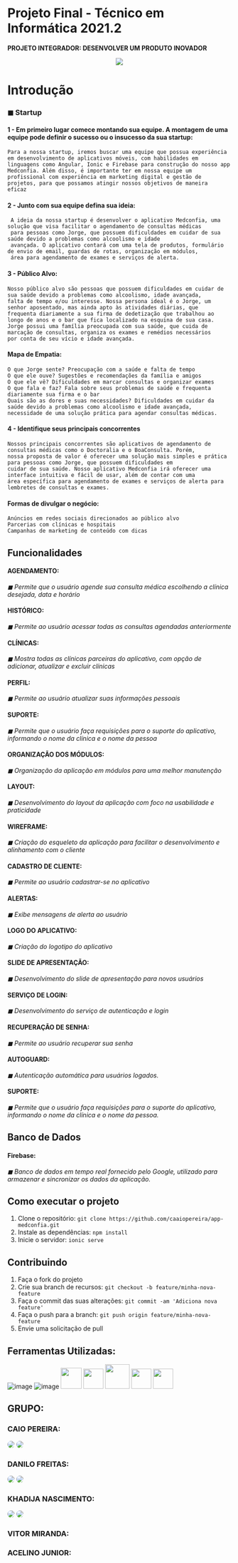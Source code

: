 # Projeto Final - Técnico em Informática 2021.2<br> 
**PROJETO INTEGRADOR: DESENVOLVER UM PRODUTO INOVADOR**<br> 

<p align="center" dir="auto">
<img  src="https://raw.githubusercontent.com/caaiopereira/app-medconfia/main/src/assets/img/logo.png" /> 
</p>


<h1>Introdução</h1>

<h3>◼ Startup</h3>

#### 1 - Em primeiro lugar comece montando sua equipe. A montagem de uma equipe pode definir o sucesso ou o insucesso da sua startup: 

```
Para a nossa startup, iremos buscar uma equipe que possua experiência em desenvolvimento de aplicativos móveis, com habilidades em 
linguagens como Angular, Ionic e Firebase para construção do nosso app Medconfia. Além disso, é importante ter em nossa equipe um 
profissional com experiência em marketing digital e gestão de projetos, para que possamos atingir nossos objetivos de maneira 
eficaz
```
 
#### 2 - Junto com sua equipe defina sua ideia: 

```
 A ideia da nossa startup é desenvolver o aplicativo Medconfia, uma solução que visa facilitar o agendamento de consultas médicas 
 para pessoas como Jorge, que possuem dificuldades em cuidar de sua saúde devido a problemas como alcoolismo e idade 
 avançada. O aplicativo contará com uma tela de produtos, formulário de envio de email, guardas de rotas, organização em módulos, 
 área para agendamento de exames e serviços de alerta.
 ```
    

#### 3 - Público Alvo:
```
Nosso público alvo são pessoas que possuem dificuldades em cuidar de sua saúde devido a problemas como alcoolismo, idade avançada, 
falta de tempo e/ou interesse. Nossa persona ideal é o Jorge, um senhor aposentado, mas ainda apto às atividades diárias, que 
frequenta diariamente a sua firma de dedetização que trabalhou ao longo de anos e o bar que fica localizado na esquina de sua casa.
Jorge possui uma família preocupada com sua saúde, que cuida de marcação de consultas, organiza os exames e remédios necessários 
por conta de seu vício e idade avançada.
``` 

#### Mapa de Empatia:
``` 
O que Jorge sente? Preocupação com a saúde e falta de tempo
O que ele ouve? Sugestões e recomendações da família e amigos
O que ele vê? Dificuldades em marcar consultas e organizar exames
O que fala e faz? Fala sobre seus problemas de saúde e frequenta diariamente sua firma e o bar
Quais são as dores e suas necessidades? Dificuldades em cuidar da saúde devido a problemas como alcoolismo e idade avançada, 
necessidade de uma solução prática para agendar consultas médicas.
```

#### 4 - Identifique seus principais concorrentes
```
Nossos principais concorrentes são aplicativos de agendamento de consultas médicas como o Doctoralia e o BoaConsulta. Porém, 
nossa proposta de valor é oferecer uma solução mais simples e prática para pessoas como Jorge, que possuem dificuldades em 
cuidar de sua saúde. Nosso aplicativo Medconfia irá oferecer uma interface intuitiva e fácil de usar, além de contar com uma 
área específica para agendamento de exames e serviços de alerta para lembretes de consultas e exames.
```

#### Formas de divulgar o negócio:
```
Anúncios em redes sociais direcionados ao público alvo
Parcerias com clínicas e hospitais
Campanhas de marketing de conteúdo com dicas
```

## Funcionalidades

#### AGENDAMENTO: 
<i> ◼ Permite que o usuário agende sua consulta médica escolhendo a clínica desejada, data e horário</i>

#### HISTÓRICO: 
<i> ◼ Permite ao usuário acessar todas as consultas agendadas anteriormente</i>

#### CLÍNICAS: 
<i> ◼ Mostra todas as clínicas parceiras do aplicativo, com opção de adicionar, atualizar e excluir clínicas</i>

#### PERFIL: 
<i> ◼ Permite ao usuário atualizar suas informações pessoais</i>

#### SUPORTE: 
<i> ◼ Permite que o usuário faça requisições para o suporte do aplicativo, informando o nome da clínica e o nome da pessoa</i>

#### ORGANIZAÇÃO DOS MÓDULOS: 
<i> ◼ Organização da aplicação em módulos para uma melhor manutenção</i>

#### LAYOUT: 
<i> ◼ Desenvolvimento do layout da aplicação com foco na usabilidade e praticidade</i>

#### WIREFRAME: 
<i> ◼ Criação do esqueleto da aplicação para facilitar o desenvolvimento e alinhamento com o cliente</i>

#### CADASTRO DE CLIENTE: 
<i> ◼ Permite ao usuário cadastrar-se no aplicativo</i>

#### ALERTAS: 
<i> ◼ Exibe mensagens de alerta ao usuário</i>

#### LOGO DO APLICATIVO: 
<i> ◼ Criação do logotipo do aplicativo</i>

#### SLIDE DE APRESENTAÇÃO: 
<i> ◼ Desenvolvimento do slide de apresentação para novos usuários</i>

#### SERVIÇO DE LOGIN: 
<i> ◼ Desenvolvimento do serviço de autenticação e login</i>

#### RECUPERAÇÃO DE SENHA: 
<i> ◼ Permite ao usuário recuperar sua senha</i>

#### AUTOGUARD: 
<i> ◼ Autenticação automática para usuários logados.</i>

#### SUPORTE: 
<i> ◼ Permite que o usuário faça requisições para o suporte do aplicativo, informando o nome da clínica e o nome da pessoa.</i>

## Banco de Dados

#### Firebase: 
<i> ◼ Banco de dados em tempo real fornecido pelo Google, utilizado para armazenar e sincronizar os dados da aplicação.</i>

## Como executar o projeto

1. Clone o repositório: `git clone https://github.com/caaiopereira/app-medconfia.git`
2. Instale as dependências: `npm install`
3. Inicie o servidor: `ionic serve`

## Contribuindo

1. Faça o fork do projeto
2. Crie sua branch de recursos: `git checkout -b feature/minha-nova-feature`
3. Faça o commit das suas alterações: `git commit -am 'Adiciona nova feature'`
4. Faça o push para a branch: `git push origin feature/minha-nova-feature`
5. Envie uma solicitação de pull


## Ferramentas Utilizadas:

![image](https://user-images.githubusercontent.com/56053290/218258400-46b576f3-03c0-4557-b984-189c104e5a51.png)
![image](https://user-images.githubusercontent.com/56053290/218258497-d0ddc8bf-a8dc-45b2-aba5-4614700e73d5.png)
<img src="https://cdn-icons-png.flaticon.com/512/1051/1051275.png" width="47px" />
<img src="https://uxwing.com/wp-content/themes/uxwing/download/brands-and-social-media/ionic-icon.png" width="45px" />
<img src="https://karmanivero.us/assets/images/logo-vercel.png" width="55px" />
<img src="https://seeklogo.com/images/A/angular-icon-logo-9946B9795D-seeklogo.com.png" width="45px" />
<img src="https://img.icons8.com/color/480/firebase.png" width="45px" />




## GRUPO:

### CAIO PEREIRA:
<p><a href="https://github.com/caaiopereira" target="_blank"><img src="https://img.shields.io/badge/GitHub-100000?style=for-the-badge&logo=github&logoColor=white" style="border-radius: 30px"></a> <a href="https://www.linkedin.com/in/caio-pereira-oliveira" target="_blank"><img src="https://img.shields.io/badge/LinkedIn-0077B5?style=for-the-badge&logo=linkedin&logoColor=white" style="border-radius: 30px"></a> </p>

### DANILO FREITAS:
<p> <a href="https://github.com/danilofreitas25" target="_blank"><img src="https://img.shields.io/badge/GitHub-100000?style=for-the-badge&logo=github&logoColor=white" style="border-radius: 30px"></a> <a href="https://www.linkedin.com/in/danilo-c%C3%A2ndido-lima-freitas-841a0a249/" target="_blank"><img src="https://img.shields.io/badge/LinkedIn-0077B5?style=for-the-badge&logo=linkedin&logoColor=white" style="border-radius: 30px"></a> </p>


### KHADIJA NASCIMENTO:
<p> <a href="https://github.com/dijabraz" target="_blank"><img src="https://img.shields.io/badge/GitHub-100000?style=for-the-badge&logo=github&logoColor=white" style="border-radius: 30px"></a> <a href="https://www.linkedin.com/in/khadija-braz/" target="_blank"><img src="https://img.shields.io/badge/LinkedIn-0077B5?style=for-the-badge&logo=linkedin&logoColor=white" style="border-radius: 30px"></a> </p>


### VITOR MIRANDA:


### ACELINO JUNIOR:



